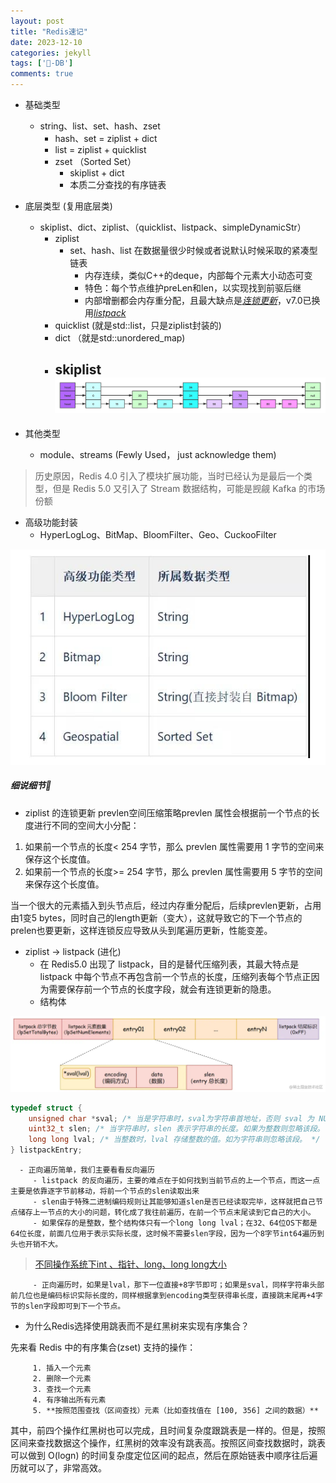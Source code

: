 ```yaml
---
layout: post
title: "Redis速记"
date: 2023-12-10
categories: jekyll
tags: ['🥁-DB']
comments: true
---
```


- 基础类型
   - string、list、set、hash、zset
      - hash、set = ziplist + dict
      - list = ziplist + quicklist
      - zset （Sorted Set）
         - skiplist + dict
         - 本质二分查找的有序链表
- 底层类型 (复用底层类)
   - skiplist、dict、ziplist、（quicklist、listpack、simpleDynamicStr）
      - ziplist
         - set、hash、list 在数据量很少时候或者说默认时候采取的紧凑型链表
            - 内存连续，类似C++的deque，内部每个元素大小动态可变
            - 特色：每个节点维护preLen和len，以实现找到前驱后继
            - 内部增删都会内存重分配，且最大缺点是[_连锁更新_](#oO41M)，v7.0已换用[_listpack_](#oO41M)
      - quicklist (就是std::list，只是ziplist封装的)
      - dict （就是std::unordered_map)
      - skiplist![image.png](images/1692345865970-f9b3827f-87ed-4d33-a256-cae00034ed54.png)
         - 

- 其他类型
   - module、streams (Fewly Used， just acknowledge them)
> 历史原因，Redis 4.0 引入了模块扩展功能，当时已经认为是最后一个类型，但是 Redis 5.0 又引入了 Stream 数据结构，可能是觊觎 Kafka 的市场份额

- 高级功能封装
   - HyperLogLog、BitMap、BloomFilter、Geo、CuckooFilter

![image.png](images/1692340739159-a64661a1-27c0-4915-9cde-8108766e7deb.png)
##### 细说细节🤠

   - ziplist 的连锁更新
prevlen空间压缩策略prevlen 属性会根据前一个节点的长度进行不同的空间大小分配：

1. 如果前一个节点的长度< 254 字节，那么 prevlen 属性需要用 1 字节的空间来保存这个长度值。
2. 如果前一个节点的长度>= 254 字节，那么 prevlen 属性需要用 5 字节的空间来保存这个长度值。

当一个很大的元素插入到头节点后，经过内存重分配后，后续prevlen更新，占用由1变5 bytes，同时自己的length更新（变大），这就导致它的下一个节点的prelen也要更新，这样连锁反应导致从头到尾遍历更新，性能变差。

   - ziplist -> listpack (进化)
      - 在 Redis5.0 出现了 listpack，目的是替代压缩列表，其最大特点是 listpack 中每个节点不再包含前一个节点的长度，压缩列表每个节点正因为需要保存前一个节点的长度字段，就会有连锁更新的隐患。
      - 结构体

![](images/1692343843903-6c0c66ef-1f6d-4073-ba62-c0da747bc9be.png)
```cpp
typedef struct {
	unsigned char *sval; /* 当是字符串时，sval为字符串首地址，否则 sval 为 NULL。 */
	uint32_t slen; /* 当字符串时，slen 表示字符串的长度。如果为整数则忽略该段。 */
	long long lval; /* 当整数时，lval 存储整数的值。如为字符串则忽略该段。 */
} listpackEntry;
```

      - 正向遍历简单，我们主要看看反向遍历
         - listpack 的反向遍历，主要的难点在于如何找到当前节点的上一个节点，而这一点主要是依靠逐字节前移动，将前一个节点的slen读取出来
         - slen由于特殊二进制编码规则让其能够知道slen是否已经读取完毕，这样就把自己节点储存上一节点的大小的问题，转化成了我往前遍历，在前一个节点末尾读到它自己的大小。
         - 如果保存的是整数，整个结构体只有一个long long lval；在32、64位OS下都是64位长度，前面几位用于表示实际长度，这时候不需要slen字段，因为一个8字节int64遍历到头也开销不大。
> [不同操作系统下int 、指针、long、long long大小](https://www.yuque.com/u26180163/zp8dwe/ughz0r21lkegq2u4?view=doc_embed)

         - 正向遍历时，如果是lval，那下一位直接+8字节即可；如果是sval，同样字符串头部前几位也是编码标识实际长度的，同样根据拿到encoding类型获得串长度，直接跳末尾再+4字节的slen字段即可到下一个节点。
   -  为什么Redis选择使用跳表而不是红黑树来实现有序集合？

先来看 Redis 中的有序集合(zset) 支持的操作：

         1. 插入一个元素
         2. 删除一个元素
         3. 查找一个元素
         4. 有序输出所有元素
         5. **按照范围查找（区间查找）元素（比如查找值在 [100, 356] 之间的数据）**

其中，前四个操作红黑树也可以完成，且时间复杂度跟跳表是一样的。但是，按照区间来查找数据这个操作，红黑树的效率没有跳表高。按照区间查找数据时，跳表可以做到 O(logn) 的时间复杂度定位区间的起点，然后在原始链表中顺序往后遍历就可以了，非常高效。



